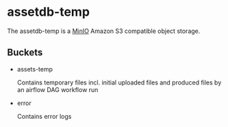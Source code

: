 # assetdb-temp

The assetdb-temp is a [MinIO](https://min.io) Amazon S3 compatible object storage.

## Buckets

- assets-temp

  Contains temporary files incl. initial uploaded files and produced files by an airflow DAG workflow run

- error

  Contains error logs

